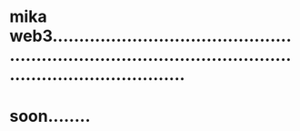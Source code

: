 # mika web3...................................................................................................................................
# soon........
